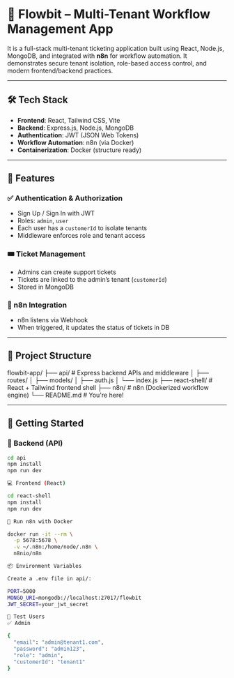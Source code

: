 # 🚀 Flowbit – Multi-Tenant Workflow Management App

 It is a full-stack multi-tenant ticketing application built using React, Node.js, MongoDB, and integrated with **n8n** for workflow automation. It demonstrates secure tenant isolation, role-based access control, and modern frontend/backend practices.

---

## 🛠️ Tech Stack

- **Frontend**: React, Tailwind CSS, Vite
- **Backend**: Express.js, Node.js, MongoDB
- **Authentication**: JWT (JSON Web Tokens)
- **Workflow Automation**: n8n (via Docker)
- **Containerization**: Docker (structure ready)

---

## 🔐 Features

### ✅ Authentication & Authorization

- Sign Up / Sign In with JWT
- Roles: `admin`, `user`
- Each user has a `customerId` to isolate tenants
- Middleware enforces role and tenant access

### 🎟️ Ticket Management

- Admins can create support tickets
- Tickets are linked to the admin’s tenant (`customerId`)
- Stored in MongoDB

### 🔁 n8n Integration

- n8n listens via Webhook
- When triggered, it updates the status of tickets in DB

---

## 📁 Project Structure

flowbit-app/
├── api/ # Express backend APIs and middleware
│ ├── routes/
│ ├── models/
│ ├── auth.js
│ └── index.js
├── react-shell/ # React + Tailwind frontend shell
├── n8n/ # n8n (Dockerized workflow engine)
└── README.md # You're here!


---

## 🚀 Getting Started

### 🔧 Backend (API)
```bash
cd api
npm install
npm run dev

💻 Frontend (React)

cd react-shell
npm install
npm run dev

🐳 Run n8n with Docker

docker run -it --rm \
  -p 5678:5678 \
  -v ~/.n8n:/home/node/.n8n \
  n8nio/n8n

📦 Environment Variables

Create a .env file in api/:

PORT=5000
MONGO_URI=mongodb://localhost:27017/flowbit
JWT_SECRET=your_jwt_secret

🧪 Test Users
✅ Admin

{
  "email": "admin@tenant1.com",
  "password": "admin123",
  "role": "admin",
  "customerId": "tenant1"
}





